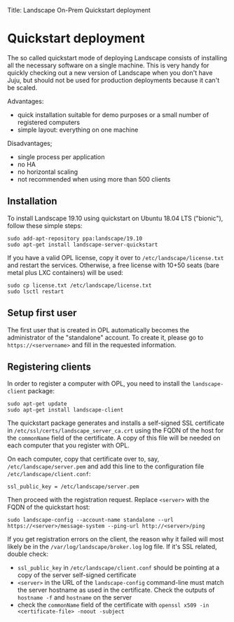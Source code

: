 Title: Landscape On-Prem Quickstart deployment
# Quickstart deployment
The so called quickstart mode of deploying Landscape consists of installing all the necessary software on a single machine. This is very handy for quickly checking out a new version of Landscape when you don't have Juju, but should not be used for production deployments because it can't be scaled.

Advantages:

 * quick installation suitable for demo purposes or a small number of registered computers
 * simple layout: everything on one machine

Disadvantages;

 * single process per application
 * no HA
 * no horizontal scaling
 * not recommended when using more than 500 clients

## Installation
To install Landscape 19.10 using quickstart on Ubuntu 18.04 LTS ("bionic"), follow these simple steps:
```
sudo add-apt-repository ppa:landscape/19.10
sudo apt-get install landscape-server-quickstart
```
If you have a valid OPL license, copy it over to `/etc/landscape/license.txt` and restart the services. Otherwise, a free license with 10+50 seats (bare metal plus LXC containers) will be used:
```
sudo cp license.txt /etc/landscape/license.txt
sudo lsctl restart
```

## Setup first user
The first user that is created in OPL automatically becomes the administrator of the "standalone" account. To create it, please go to `https://<servername>` and fill in the requested information.

## Registering clients
In order to register a computer with OPL, you need to install the `landscape-client` package:
```
sudo apt-get update
sudo apt-get install landscape-client
```

The quickstart package generates and installs a self-signed SSL certificate in `/etc/ssl/certs/landscape_server_ca.crt` using the FQDN of the host for the `commonName` field of the certificate. A copy of this file will be needed on each computer that you register with OPL.

On each computer, copy that certificate over to, say, `/etc/landscape/server.pem` and add this line to the configuration file `/etc/landscape/client.conf`:
```
ssl_public_key = /etc/landscape/server.pem
```
Then proceed with the registration request. Replace `<server>` with the FQDN of the quickstart host:
```
sudo landscape-config --account-name standalone --url https://<server>/message-system --ping-url http://<server>/ping
```

If you get registration errors on the client, the reason why it failed will most likely be in the `/var/log/landscape/broker.log` log file. If it's SSL related, double check:

 * `ssl_public_key` in `/etc/landscape/client.conf` should be pointing at a copy of the server self-signed certificate
 * `<server>` in the URL of the `landscape-config` command-line must match the server hostname as used in the certificate. Check the outputs of `hostname -f` and `hostname` on the server
 * check the `commonName` field of the certificate with `openssl x509 -in <certificate-file> -noout -subject`
